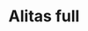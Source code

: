---
title: Alitas full
date: 
draft: false

# descripcion
description : Aritos en plata 925 y microcubic

materials: Plata 925

color: 

dimensions: 1,2 cm

code: 01-03-0798

type: "Aros"

categories: []

price: $2.290,00

price_eftvo: $1.950,00

# Images
# first image will be shown in the product page
images:
  # - image: "images/path_to_image"
  # La ubicacion de las imagenes es imagenes/Aros/Aros.Microcubic/01-03-0798-alitas-full
  - image: "./images/aros/microcubic/01-03-0798-alitas-full.jpg"
---